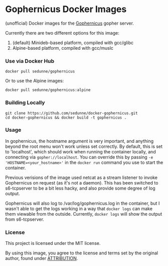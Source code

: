# Gophernicus Docker Images
(unofficial) Docker images for the [Gophernicus](https://github.com/kimholviala/gophernicus) gopher server.

Currently there are two different options for this image:
1. (default) Minideb-based platform, compiled with gcc/glibc
2. Alpine-based platform, compiled with gcc/muslc

### Use via Docker Hub

`docker pull sedunne/gophernicus`

Or to use the Alpine images:

`docker pull sedunne/gophernicus:alpine`

### Building Locally

```
git clone https://github.com/sedunne/docker-gophernicus.git
cd docker-gophernicus && docker build -t gophernicus .
```

### Usage
In gophernicus, the hostname argument is very important, and anything beyond the root menu won't work unless set correctly. By default, this is set to 'localhost', which should work when running the container locally, and connecting via `gopher://localhost`. You can override this by passing `-e 'HOSTNAME=<your_hostname>'` in the `docker run` command you use to start the container.

Previous verisions of the image used netcat as a stream listener to invoke Gophernicus on request (as it's not a daemon). This has been switched to s6-tcpserver to be a bit less hacky, and also provide some degree of log output.

Gophernicus will also log to /var/log/gophernicus.log in the container, but I wasn't able to get the logs working in a way that `docker logs` can make them viewable from the outside. Currently, `docker logs` will show the output from s6-tcpserver.

### License

This project is licensed under the MIT license.

By using this image, you agree to the license and terms set by the original author, found under [ATTRIBUTION](https://github.com/sedunne/docker-gophernicus/blob/master/ATTRIBUTION).
